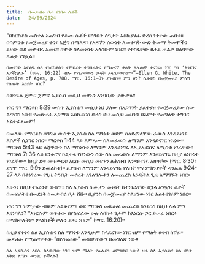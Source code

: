 ```yaml
---
title:  በመቃብሩ ቦታ የነበሩ ሴቶች
date:   24/09/2024
---
```


“በክርስቶስ መስቀል አጠገብ የቆሙ ሴቶች የሰንበት ሰዓታት እስኪያልፉ ድረስ ነቅተው ጠበቁ። በሳምንቱ የመጀመሪያ ቀን፣ እጅግ በማለዳ፣ የአዳኙን ሰውነት ለመቀባት ውድ ቅመማ ቅመሞችን ይዘው ወደ መቃብሩ አመሩ። ከሞት ስለመነሳቱ አላሰቡም ነበር። የተስፋቸው ፀሐይ ጠልቃ በልባቸው ሌሊት ነግሷል።

`በመንገድ እየሄዱ ሳለ የክርስቶስን የምህረት ተግባራትና የማጽናኛ ቃላት ለሌሎች ተናገሩ። ነገር ግን ‘እንደገና አያችኋለሁ’ (ዮሐ. 16:22) ብሎ የነገራቸውን ቃላት አላስታወሱም።”—Ellen G. White, The Desire of Ages, p. 788. ማር. 16:1–8ን ያንብቡ። ምን ሆነ? ሴቶቹስ በመጀመሪያ ምላሽ የሰጡት እንዴት ነበር?`

ከወንጌል ጅምር ጀምሮ ኢየሱስ መሲህ መሆኑን አንባቢው ያውቃል።

ነገር ግን ማርቆስ 8፡29 ውስጥ ኢየሱስን መሲህ ነህ ያለው በአጋንንት ያልተያዘ የመጀመሪያው ሰው ጴጥሮስ ነው። የመጽሐፉ አጋማሽ እስኪደርስ ድረስ ይህ መሲህ መሆኑን በእምት የመግለጥ ተግባር አልተፈጸመም!

በመላው የማርቆስ ወንጌል ውስጥ ኢየሱስ ስለ ማንነቱ ወይም ስላደረገላቸው ፈውስ እንዳይነገሩ ለሰዎች ሲነግር ነበር። ማርቆስ 1፡44 ላይ ለምጻሙ ስለመፈወሱ ለማንም እንዳይናገር ነገረው። ማርቆስ 5፡43 ላይ ልጃቸውን ስለ ማስነሳቱ ለማንም እንዳይነግሩ ለኢያኢሮስና ለሚስቱ ነገራቸው። ማርቆስ 7፡ 36 ላይ ደንቆሮና ኮልታፋ የሆነውን ሰው ስለ መፈወሱ ለማንም እንዳይናገሩ በዚያ ለነበሩት ነገራቸው። ከዚያ ደቀ መዛሙርቱ እርሱ መሲህ መሆኑን ለሕዝብ እንዳይናገሩ አዘዛቸው (ማር. 8፡30፣ ደግሞ ማር. 9፡9ን ይመልከቱ)። ኢየሱስ ለማንም እንዳይናገሩ ያለበት ዋና ምክንያቶች ዳንኤል 9፡24-27 ላይ በተነገረው የጊዜ ትንቢት መሰረት አገልግሎቱን ለመጨረስ እንዲችል ጊዜ ለማግኘት ነበር።

አሁን፣ በዚህ ትዕይንት ውስጥ፣ ስለ ኢየሱስ ከሙታን መነሳት ከተነገራቸው በኋላ እንኳን፣ ሴቶች በመፍራትና በመደነቅ ከመቃብሩ ቦታ ሸሹ። ቢያንስ በመጀመሪያ ስለሆነው ነገር አልተናገሩም ነበር።  

ነገር ግን ዝምታው ብዙም አልቆየም። ወደ ማርቆስ መጽሐፍ መጨረሻ ስንደርስ ከዚህ ሌላ ምን እናነባለን? “እነርሱም ወጥተው በየስፍራው ሁሉ ሰበኩ፥ ጌታም ከእነርሱ ጋር ይሠራ ነበር፥ በሚከተሉትም ምልክቶች ቃሉን ያጸና ነበር።” (ማር. 16:20)።

ከዚህ የተነሳ ስለ ኢየሱስና ስለ ማንነቱ እንዲሁም ስላደረገው ነገር ዝም የማለት ሀሳብ ከሸፈ። መጽሐፉ የሚጠናቀቀው “በየስፍራው” መስበካቸውን በመግለጽ ነው።

`ስለ ኢየሱስና እርሱ ስላደረገው ነገር ዝም ማለት የሌለብን ለምንድር ነው? ዛሬ ስለ ኢየሱስና ስለ ድነት እቅድ ለማን መንገር ይችላሉ?`
